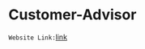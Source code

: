 # Customer-Advisor




















`Website Link:`[link](https://share.streamlit.io/amaanalikhan3000/bookish-doodle/main/app.py)

